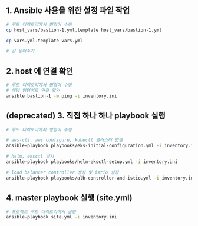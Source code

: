 ## 1. Ansible 사용을 위한 설정 파일 작업

```bash
# 루드 디렉토리에서 명령어 수행
cp host_vars/bastion-1.yml.template host_vars/bastion-1.yml

cp vars.yml.template vars.yml

# 값 넣어주기 
```

## 2. host 에 연결 확인

```bash
# 루드 디렉토리에서 명령어 수행
# 해당 명령어로 연결 확인
ansible bastion-1 -m ping -i inventory.ini
```

## (deprecated) 3. 직접 하나 하나 playbook 실행 

```bash
# 루드 디렉토리에서 명령어 수행

# aws-cli, aws configure, kubectl 클러스터 연결
ansible-playbook playbooks/eks-initial-configuration.yml -i inventory.ini

# helm, eksctl 설치
ansible-playbook playbooks/helm-eksctl-setup.yml -i inventory.ini

# load balancer controller 생성 및 istio 설정
ansible-playbook playbooks/alb-controller-and-istio.yml -i inventory.ini
```

## 4. master playbook 실행 (site.yml)
```bash
# 프로젝트 루트 디렉토리에서 실행
ansible-playbook site.yml -i inventory.ini
```